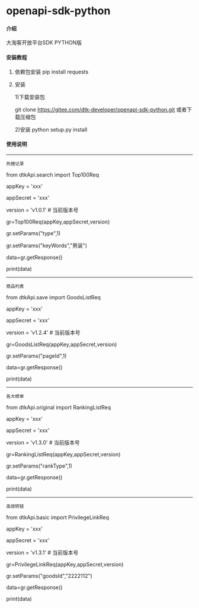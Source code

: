 # openapi-sdk-python

#### 介绍
大淘客开放平台SDK PYTHON版

#### 安装教程

1.  依赖包安装
    pip install  requests
2.  安装
    
    1)下载安装包
    
    git clone https://gitee.com/dtk-developer/openapi-sdk-python.git
    或者下载压缩包
    
    2)安装
	python setup.py install


#### 使用说明
**** 
`热搜记录`

from dtkApi.search import Top100Req

appKey = 'xxx'

appSecret = 'xxx'

version = 'v1.0.1'  # 当前版本号

gr=Top100Req(appKey,appSecret,version)

gr.setParams("type",1)

gr.setParams("keyWords","男装")

data=gr.getResponse()

print(data)

****
`商品列表`

from dtkApi.save import GoodsListReq

appKey = 'xxx'

appSecret = 'xxx'

version = 'v1.2.4'  # 当前版本号

gr=GoodsListReq(appKey,appSecret,version)

gr.setParams("pageId",1)

data=gr.getResponse()

print(data)

****
`各大榜单`

from dtkApi.original import RankingListReq

appKey = 'xxx'

appSecret = 'xxx'

version = 'v1.3.0'  # 当前版本号

gr=RankingListReq(appKey,appSecret,version)

gr.setParams("rankType",1)

data=gr.getResponse()

print(data)

****
`高效转链`

from dtkApi.basic import PrivilegeLinkReq

appKey = 'xxx'

appSecret = 'xxx'

version = 'v1.3.1'  # 当前版本号

gr=PrivilegeLinkReq(appKey,appSecret,version)

gr.setParams("goodsId","2222112")

data=gr.getResponse()

print(data)
